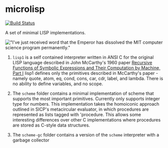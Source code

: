 # microlisp
[![Build Status](https://travis-ci.org/lazear/microlisp.svg?branch=master)](https://travis-ci.org/lazear/microlisp)

A set of minimal LISP implementations.

!["I've just received word that the Emperor has dissolved the MIT computer science program permanently."](https://imgs.xkcd.com/comics/lisp_cycles.png)

1. `lisp1` is a self contained interpreter written in ANSI C for the original LISP language described in John McCarthy's 1960 paper [Recursive Functions of Symbolic Expressions
and Their Computation by Machine, Part I][1]
lisp1 defines only the primitives described in McCarthy's paper - namely quote, atom, eq, cond, cons, car, cdr, label, and lambda. There is no ability to define variables, and no scope. 

2. The `scheme` folder contains a minimal implementation of scheme that supports the most important primitives. Currently only supports integer type for numbers. This implementation takes the homoiconic approach outlined in SICP's metacircular evaluator, in which procedures are represented as lists tagged with 'procedure. This allows some interesting differences over other C implementations where procedures are stored as C-style data structures. 

3. The `scheme-gc` folder contains a version of the `scheme` interpreter with a garbage collector

[1]: http://www-formal.stanford.edu/jmc/recursive.pdf
